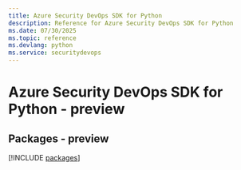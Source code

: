```yaml
---
title: Azure Security DevOps SDK for Python
description: Reference for Azure Security DevOps SDK for Python
ms.date: 07/30/2025
ms.topic: reference
ms.devlang: python
ms.service: securitydevops
---
```

# Azure Security DevOps SDK for Python - preview
## Packages - preview
[!INCLUDE [packages](security-devops-index.md)]